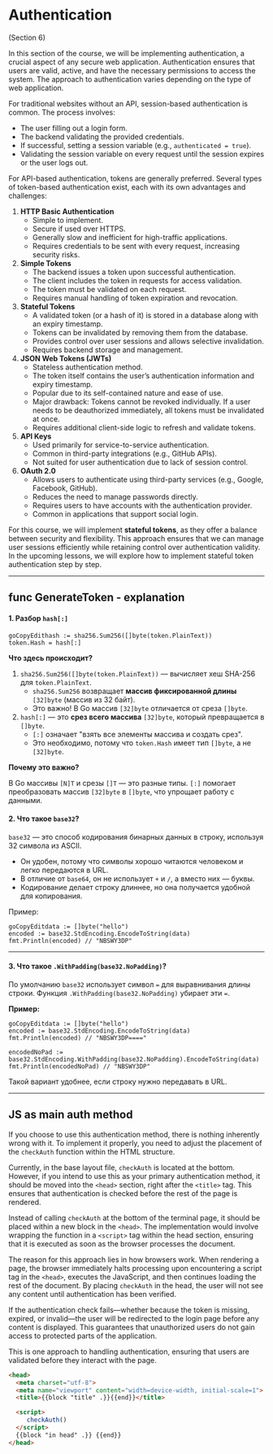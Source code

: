 # Authentication 

(Section 6)

In this section of the course, we will be implementing authentication, a crucial aspect of any secure web application. Authentication ensures that users are valid, active, and have the necessary permissions to access the system. The approach to authentication varies depending on the type of web application.

For traditional websites without an API, session-based authentication is common. The process involves:

- The user filling out a login form.
- The backend validating the provided credentials.
- If successful, setting a session variable (e.g., `authenticated = true`).
- Validating the session variable on every request until the session expires or the user logs out.

For API-based authentication, tokens are generally preferred. Several types of token-based authentication exist, each with its own advantages and challenges:

1. **HTTP Basic Authentication**
   - Simple to implement.
   - Secure if used over HTTPS.
   - Generally slow and inefficient for high-traffic applications.
   - Requires credentials to be sent with every request, increasing security risks.
2. **Simple Tokens**
   - The backend issues a token upon successful authentication.
   - The client includes the token in requests for access validation.
   - The token must be validated on each request.
   - Requires manual handling of token expiration and revocation.
3. **Stateful Tokens**
   - A validated token (or a hash of it) is stored in a database along with an expiry timestamp.
   - Tokens can be invalidated by removing them from the database.
   - Provides control over user sessions and allows selective invalidation.
   - Requires backend storage and management.
4. **JSON Web Tokens (JWTs)**
   - Stateless authentication method.
   - The token itself contains the user’s authentication information and expiry timestamp.
   - Popular due to its self-contained nature and ease of use.
   - Major drawback: Tokens cannot be revoked individually. If a user needs to be deauthorized immediately, all tokens must be invalidated at once.
   - Requires additional client-side logic to refresh and validate tokens.
5. **API Keys**
   - Used primarily for service-to-service authentication.
   - Common in third-party integrations (e.g., GitHub APIs).
   - Not suited for user authentication due to lack of session control.
6. **OAuth 2.0**
   - Allows users to authenticate using third-party services (e.g., Google, Facebook, GitHub).
   - Reduces the need to manage passwords directly.
   - Requires users to have accounts with the authentication provider.
   - Common in applications that support social login.

For this course, we will implement **stateful tokens**, as they offer a balance between security and flexibility. This approach ensures that we can manage user sessions efficiently while retaining control over authentication validity. In the upcoming lessons, we will explore how to implement stateful token authentication step by step.

***

## func GenerateToken - explanation 

#### **1. Разбор `hash[:]`**

```
goCopyEdithash := sha256.Sum256([]byte(token.PlainText))
token.Hash = hash[:]
```

**Что здесь происходит?**

1. `sha256.Sum256([]byte(token.PlainText))` — вычисляет хеш SHA-256 для `token.PlainText`.
   - `sha256.Sum256` возвращает **массив фиксированной длины** `[32]byte` (массив из 32 байт).
   - Это важно! В Go массив `[32]byte` отличается от среза `[]byte`.
2. `hash[:]` — это **срез всего массива** `[32]byte`, который превращается в `[]byte`.
   - `[:]` означает "взять все элементы массива и создать срез".
   - Это необходимо, потому что `token.Hash` имеет тип `[]byte`, а не `[32]byte`.

**Почему это важно?**

В Go массивы `[N]T` и срезы `[]T` — это разные типы. `[:]` помогает преобразовать массив `[32]byte` в `[]byte`, что упрощает работу с данными.

#### **2. Что такое `base32`?**

`base32` — это способ кодирования бинарных данных в строку, используя 32 символа из ASCII.

- Он удобен, потому что символы хорошо читаются человеком и легко передаются в URL.
- В отличие от `base64`, он не использует `+` и `/`, а вместо них — буквы.
- Кодирование делает строку длиннее, но она получается удобной для копирования.

Пример:

```
goCopyEditdata := []byte("hello")
encoded := base32.StdEncoding.EncodeToString(data)
fmt.Println(encoded) // "NBSWY3DP"
```

------

#### **3. Что такое `.WithPadding(base32.NoPadding)`?**

По умолчанию `base32` использует символ `=` для выравнивания длины строки.
Функция `.WithPadding(base32.NoPadding)` убирает эти `=`.

**Пример:**

```
goCopyEditdata := []byte("hello")
encoded := base32.StdEncoding.EncodeToString(data)
fmt.Println(encoded) // "NBSWY3DP===="

encodedNoPad := base32.StdEncoding.WithPadding(base32.NoPadding).EncodeToString(data)
fmt.Println(encodedNoPad) // "NBSWY3DP"
```

Такой вариант удобнее, если строку нужно передавать в URL.

****

## JS as main auth method 

If you choose to use this authentication method, there is nothing inherently wrong with it. To implement it properly, you need to adjust the placement of the `checkAuth` function within the HTML structure.

Currently, in the base layout file, `checkAuth` is located at the bottom. However, if you intend to use this as your primary authentication method, it should be moved into the `<head>` section, right after the `<title>` tag. This ensures that authentication is checked before the rest of the page is rendered.

Instead of calling `checkAuth` at the bottom of the terminal page, it should be placed within a new block in the `<head>`. The implementation would involve wrapping the function in a `<script>` tag within the head section, ensuring that it is executed as soon as the browser processes the document.

The reason for this approach lies in how browsers work. When rendering a page, the browser immediately halts processing upon encountering a script tag in the `<head>`, executes the JavaScript, and then continues loading the rest of the document. By placing `checkAuth` in the head, the user will not see any content until authentication has been verified.

If the authentication check fails—whether because the token is missing, expired, or invalid—the user will be redirected to the login page before any content is displayed. This guarantees that unauthorized users do not gain access to protected parts of the application.

This is one approach to handling authentication, ensuring that users are validated before they interact with the page.

```html
<head>
  <meta charset="utf-8">
  <meta name="viewport" content="width=device-width, initial-scale=1">
  <title>{{block "title" .}}{{end}}</title>

  <script>
     checkAuth()
  </script>
  {{block "in head" .}} {{end}}
</head>
```





